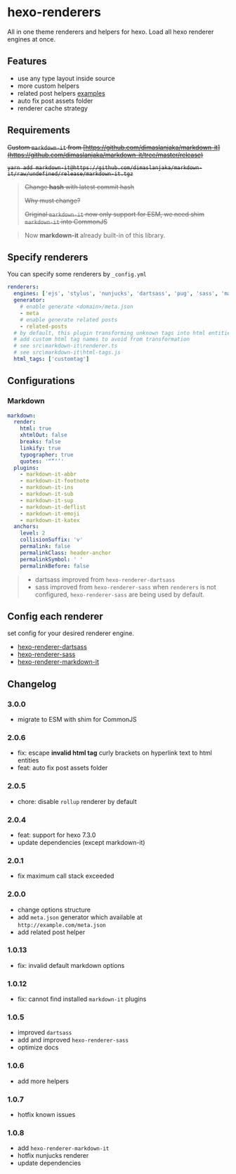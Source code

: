 # hexo-renderers
All in one theme renderers and helpers for hexo. Load all hexo renderer engines at once.

## Features
<!-- - use hexo helpers inside post (`full_url`, `url_for`, etc) -->
- use any type layout inside source
- more custom helpers
- related post helpers [examples](https://github.com/dimaslanjaka/site/tree/hexo-renderers/views)
- auto fix post assets folder
- renderer cache strategy

## Requirements

~~Custom `markdown-it` from [https://github.com/dimaslanjaka/markdown-it](https://github.com/dimaslanjaka/markdown-it/tree/master/release)~~

<strike>
<pre><code>yarn add markdown-it@https://github.com/dimaslanjaka/markdown-it/raw/undefined/release/markdown-it.tgz</code></pre>
</strike>

> ~~Change **hash** with latest commit hash~~
>
> ~~Why must change?~~
>
> ~~Original `markdown-it` now only support for ESM, we need shim `markdown-it` into CommonJS~~

> Now **markdown-it** already built-in of this library.

## Specify renderers

You can specify some renderers by `_config.yml`

```yaml
renderers:
  engines: ['ejs', 'stylus', 'nunjucks', 'dartsass', 'pug', 'sass', 'markdown-it', 'rollup']
  generator:
    # enable generate <domain>/meta.json
    - meta
    # enable generate related posts
    - related-posts
  # by default, this plugin transforming unknown tags into html entities
  # add custom html tag names to avoid from transformation
  # see src\markdown-it\renderer.ts
  # see src\markdown-it\html-tags.js
  html_tags: ['customtag']
```

## Configurations

### Markdown

```yaml
markdown:
  render:
    html: true
    xhtmlOut: false
    breaks: false
    linkify: true
    typographer: true
    quotes: '“”‘’'
  plugins:
    - markdown-it-abbr
    - markdown-it-footnote
    - markdown-it-ins
    - markdown-it-sub
    - markdown-it-sup
    - markdown-it-deflist
    - markdown-it-emoji
    - markdown-it-katex
  anchors:
    level: 2
    collisionSuffix: 'v'
    permalink: false
    permalinkClass: header-anchor
    permalinkSymbol: ' '
    permalinkBefore: false
```

> - dartsass improved from `hexo-renderer-dartsass`
> - sass improved from `hexo-renderer-sass`
> when `renderers` is not configured, `hexo-renderer-sass` are being used by default.

## Config each renderer
set config for your desired renderer engine.
- [hexo-renderer-dartsass](https://github.com/KentarouTakeda/hexo-renderer-dartsass/blob/master/README.md)
- [hexo-renderer-sass](https://github.com/knksmith57/hexo-renderer-sass#_configyml)
- [hexo-renderer-markdown-it](https://github.com/hexojs/hexo-renderer-markdown-it/blob/master/README.md)

## Changelog

### 3.0.0
- migrate to ESM with shim for CommonJS

### 2.0.6
- fix: escape **invalid html tag** curly brackets on hyperlink text to html entities
- feat: auto fix post assets folder

### 2.0.5
- chore: disable `rollup` renderer by default

### 2.0.4
- feat: support for hexo 7.3.0
- update dependencies (except markdown-it)

### 2.0.1
- fix maximum call stack exceeded

### 2.0.0
- change options structure
- add `meta.json` generator which available at `http://example.com/meta.json`
- add related post helper

### 1.0.13
- fix: invalid default markdown options

### 1.0.12
- fix: cannot find installed `markdown-it` plugins

### 1.0.5
- improved `dartsass`
- add and improved `hexo-renderer-sass`
- optimize docs

### 1.0.6
- add more helpers

### 1.0.7
- hotfix known issues

### 1.0.8
- add `hexo-renderer-markdown-it`
- hotfix nunjucks renderer
- update dependencies

